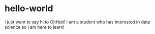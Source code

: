 # hello-world
I just want to say hi to GitHub!
I am a student who has interested in data science so i am here to learn!
